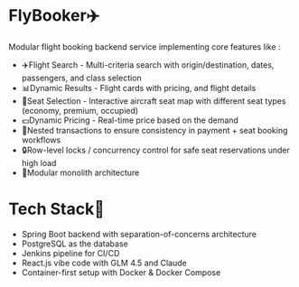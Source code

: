 # FlyBooker✈️
Modular flight booking backend service implementing core features like :
- ✈️Flight Search - Multi-criteria search with origin/destination, dates, passengers, and class selection
- 📊Dynamic Results - Flight cards with pricing, and flight details
- 💺Seat Selection - Interactive aircraft seat map with different seat types (economy, premium, occupied)
- 💵Dynamic Pricing - Real-time price based on the demand
- 🔄️Nested transactions to ensure consistency in payment + seat booking workflows
- 🔒Row-level locks / concurrency control for safe seat reservations under high load
- 🧩Modular monolith architecture 

# Tech Stack🚀
- Spring Boot backend with separation-of-concerns architecture
- PostgreSQL as the database 
- Jenkins pipeline for CI/CD
- React.js vibe code with GLM 4.5 and Claude
- Container-first setup with Docker & Docker Compose
